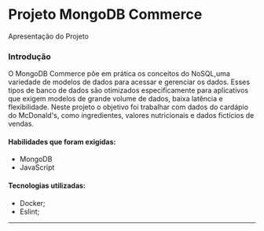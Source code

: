 # Projeto MongoDB Commerce

Apresentação do Projeto

### Introdução

O MongoDB Commerce pôe em prática os conceitos do NoSQL,uma variedade de modelos de dados para acessar e gerenciar os dados. Esses tipos de banco de dados são otimizados especificamente para aplicativos que exigem modelos de grande volume de dados, baixa latência e flexibilidade.
Neste projeto o objetivo foi trabalhar com dados do cardápio do McDonald's, como ingredientes, valores nutricionais e dados fictícios de vendas.

#### Habilidades que foram exigidas:

-   MongoDB
-   JavaScript

#### Tecnologias utilizadas:

-   Docker;
-   Eslint;

----------
